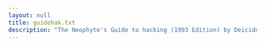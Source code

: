```yaml
---
layout: null
title: guidehak.txt
description: "The Neophyte's Guide to hacking (1993 Edition) by Deicide"
---
```

